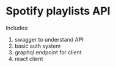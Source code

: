 # Spotify playlists API

Includes:

1. swagger to understand API
2. basic auth system
3. graphql endpoint for client
4. react client
